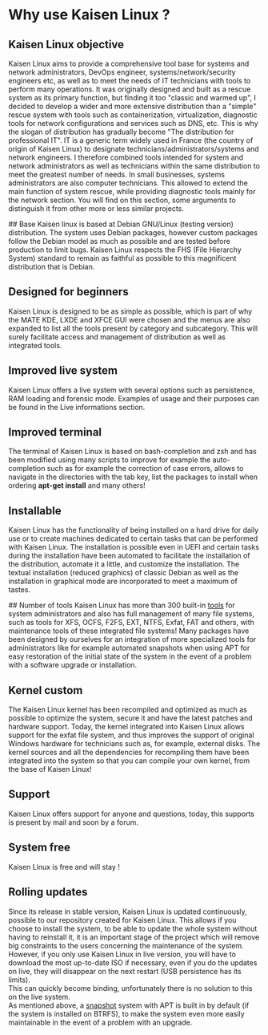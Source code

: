 # Why use Kaisen Linux ?

## Kaisen Linux objective
Kaisen Linux aims to provide a comprehensive tool base for systems and network administrators, DevOps engineer, systems/network/security engineers etc, as well as to meet the needs of IT technicians with tools to perform many operations.
It was originally designed and built as a rescue system as its primary function, but finding it too "classic and warmed up", I decided to develop a wider and more extensive distribution than a "simple" rescue system with tools such as containerization, virtualization, diagnostic tools for network configurations and services such as DNS, etc.
This is why the slogan of distribution has gradually become "The distribution for professional IT". IT is a generic term widely used in France (the country of origin of Kaisen Linux) to designate technicians/administrators/systems and network engineers.
I therefore combined tools intended for system and network administrators as well as technicians within the same distribution to meet the greatest number of needs. In small businesses, systems administrators are also computer technicians.
This allowed to extend the main function of system rescue, while providing diagnostic tools mainly for the network section.
You will find on this section, some arguments to distinguish it from other more or less similar projects.

## Base
Kaisen linux is based at Debian GNU/Linux (testing version) distribution. The system uses Debian packages, however custom packages follow the Debian model as much as possible and are tested before production to limit bugs. Kaisen Linux respects the FHS (File Hierarchy System) standard to remain as faithful as possible to this magnificent distribution that is Debian.

## Designed for beginners
Kaisen Linux is designed to be as simple as possible, which is part of why the MATE KDE, LXDE and XFCE GUI were chosen and the menus are also expanded to list all the tools present by category and subcategory. This will surely facilitate access and management of distribution as well as integrated tools.

## Improved live system
Kaisen Linux offers a live system with several options such as persistence, RAM loading and forensic mode. Examples of usage and their purposes can be found in the Live informations section.

## Improved terminal
The terminal of Kaisen Linux is based on bash-completion and zsh and has been modified using many scripts to improve for example the auto-completion such as for example the correction of case errors, allows to navigate in the directories with the tab key, list the packages to install when ordering **apt-get install** and many others!

## Installable
Kaisen Linux has the functionality of being installed on a hard drive for daily use or to create machines dedicated to certain tasks that can be performed with Kaisen Linux. The installation is possible even in UEFI and certain tasks during the installation have been automated to facilitate the installation of the distribution, automate it a little, and customize the installation. The textual installation (reduced graphics) of classic Debian as well as the installation in graphical mode are incorporated to meet a maximum of tastes.  

## Number of tools
Kaisen Linux has more than 300 built-in [tools](tools.html) for system administrators and also has full management of many file systems, such as tools for XFS, OCFS, F2FS, EXT, NTFS, Exfat, FAT and others, with maintenance tools of these integrated file systems! Many packages have been designed by ourselves for an integration of more specialized tools for administrators like for example automated snapshots when using APT for easy restoration of the initial state of the system in the event of a problem with a software upgrade or installation.

## Kernel custom
The Kaisen Linux kernel has been recompiled and optimized as much as possible to optimize the system, secure it and have the latest patches and hardware support. Today, the kernel integrated into Kaisen Linux allows support for the exfat file system, and thus improves the support of original Windows hardware for technicians such as, for example, external disks. The kernel sources and all the dependencies for recompiling them have been integrated into the system so that you can compile your own kernel, from the base of Kaisen Linux!

## Support
Kaisen Linux offers support for anyone and questions, today, this supports is present by mail and soon by a forum.

## System free
Kaisen Linux is free and will stay !

## Rolling updates
Since its release in stable version, Kaisen Linux is updated continuously, possible to our repository created for Kaisen Linux. This allows if you choose to install the system, to be able to update the whole system without having to reinstall it, it is an important stage of the project which will remove big constraints to the users concerning the maintenance of the system.  
However, if you only use Kaisen Linux in live version, you will have to download the most up-to-date ISO if necessary, even if you do the updates on live, they will disappear on the next restart (USB persistence has its limits).  
This can quickly become binding, unfortunately there is no solution to this on the live system.  
As mentioned above, a [snapshot](advanced-btrfs-utilisation.html#apt-snapshots) system with APT is built in by default (if the system is installed on BTRFS), to make the system even more easily maintainable in the event of a problem with an upgrade.